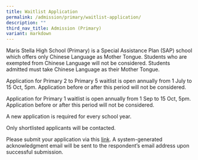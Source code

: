 ```yaml
---
title: Waitlist Application
permalink: /admission/primary/waitlist-application/
description: ""
third_nav_title: Admission (Primary)
variant: markdown
---
```

Maris Stella High School (Primary) is a Special Assistance Plan (SAP) school which offers only Chinese Language as Mother Tongue. Students who are exempted from Chinese Language will not be considered. Students admitted must take Chinese Language as their Mother Tongue.&nbsp;  
  
Application for Primary 2 to Primary 5 waitlist is open annually from 1 July to 15 Oct, 5pm. Application before or after this period will not be considered. &nbsp;  
  
Application for Primary 1 waitlist is open annually from 1 Sep to 15 Oct, 5pm. Application before or after this period will not be considered. &nbsp;  
  
A new application is required for every school year.&nbsp; &nbsp;  
  
Only shortlisted applicants will be contacted.

Please submit your application via this [link](https://go.gov.sg/waitlistmshsp). A system-generated acknowledgment email will be sent to the respondent’s email address upon successful submission.